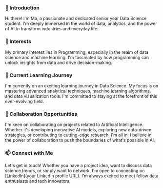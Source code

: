 ### 👋 Introduction
Hi there! I'm Ma, a passionate and dedicated senior year Data Science student. I'm deeply immersed in the world of data, analytics, and the power of AI to transform industries and everyday life.

### 👀 Interests
My primary interest lies in Programming, especially in the realm of data science and machine learning. I'm fascinated by how programming can unlock insights from data and drive decision-making.

### 🌱 Current Learning Journey
I'm currently on an exciting learning journey in Data Science. My focus is on mastering advanced analytical techniques, machine learning algorithms, and data visualization tools. I'm committed to staying at the forefront of this ever-evolving field.

### 💞️ Collaboration Opportunities
I'm keen on collaborating on projects related to Artificial Intelligence. Whether it's developing innovative AI models, exploring new data-driven strategies, or contributing to cutting-edge research, I'm all in. I believe in the power of collaboration to push the boundaries of what's possible in AI.

### 📫 Connect with Me
Let's get in touch! Whether you have a project idea, want to discuss data science trends, or simply want to network, I'm open to connecting on [LinkedIn](your LinkedIn profile URL). I'm always excited to meet fellow data enthusiasts and tech innovators.
